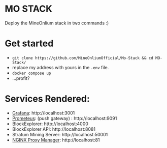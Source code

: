 # MO STACK

Deploy the MineOnlium stack in two commands :)  

# Get started

* `git clone https://github.com/MineOnliumOfficial/Mo-Stack && cd MO-Stack/`
* replace my address with yours in the `.env` file.
* `docker compose up` 
* ...profit?

# Services Rendered:
* [Grafana](https://grafana.com/): http://localhost:3001
* [Prometeus](https://prometheus.io/): (push gateway) : http://localhost:9091
* BlockExplorer: http://localhost:4000
* BlockExplorer API: http://localhost:8081
* Stratum Mining Server: http://localhost:50001
* [NGINX Proxy Manager](https://github.com/NginxProxyManager/nginx-proxy-manager): http://localhost:81
